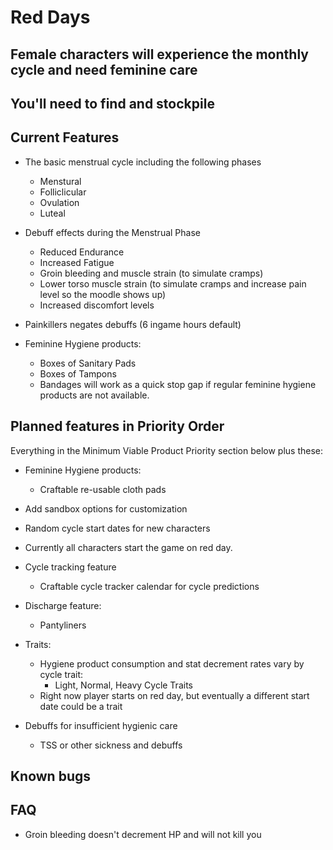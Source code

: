 # Red Days

## Female characters will experience the monthly cycle and need feminine care

## You'll need to find and stockpile 

## Current Features
- The basic menstrual cycle including the following phases
    - Menstural
    - Folliclicular
    - Ovulation
    - Luteal

- Debuff effects during the Menstrual Phase
    - Reduced Endurance
    - Increased Fatigue
    - Groin bleeding and muscle strain (to simulate cramps)
    - Lower torso muscle strain (to simulate cramps and increase pain level so the moodle shows up)
    - Increased discomfort levels

- Painkillers negates debuffs (6 ingame hours default)

- Feminine Hygiene products:
    - Boxes of Sanitary Pads
    - Boxes of Tampons
    - Bandages will work as a quick stop gap if regular feminine hygiene products are not available.

## Planned features in Priority Order

Everything in the Minimum Viable Product Priority section below plus these:

- Feminine Hygiene products:
    - Craftable re-usable cloth pads

- Add sandbox options for customization

- Random cycle start dates for new characters
- Currently all characters start the game on red day.

- Cycle tracking feature
    - Craftable cycle tracker calendar for cycle predictions

- Discharge feature:
    - Pantyliners

- Traits:
    - Hygiene product consumption and stat decrement rates vary by cycle trait:
        - Light, Normal, Heavy Cycle Traits
    - Right now player starts on red day, but eventually a different start date could be a trait

- Debuffs for insufficient hygienic care
    - TSS or other sickness and debuffs

## Known bugs

## FAQ
- Groin bleeding doesn't decrement HP and will not kill you